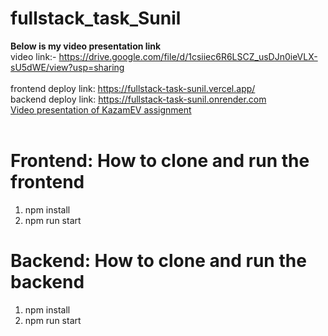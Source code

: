 # fullstack_task_Sunil

**Below is my video presentation link**
<br>
video link:- https://drive.google.com/file/d/1csiiec6R6LSCZ_usDJn0ieVLX-sU5dWE/view?usp=sharing
<br>
<br>
frontend deploy link: https://fullstack-task-sunil.vercel.app/
<br>
backend deploy link: https://fullstack-task-sunil.onrender.com
<br>
[Video presentation of KazamEV assignment](https://drive.google.com/file/d/1csiiec6R6LSCZ_usDJn0ieVLX-sU5dWE/view?usp=sharing)
<br>
<br>
# Frontend: How to clone and run the frontend
1) npm install
2) npm run start
# Backend: How to clone and run the backend
1) npm install
2) npm run start
<br>
<br>
<br>


